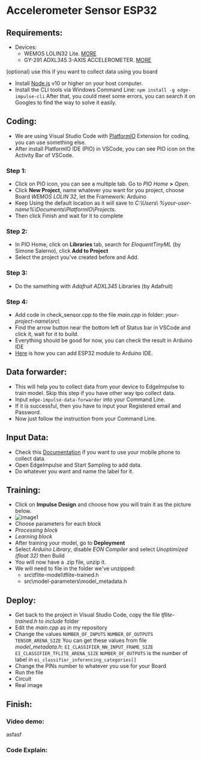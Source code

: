 # Accelerometer Sensor ESP32
## Requirements:
- Devices:
    - WEMOS LOLIN32 Lite. [MORE](https://diyprojects.io/deal-wemos-lolin32-lite-compact)
    - GY-291 ADXL345 3-AXIS ACCELEROMETER. [MORE](https://opencircuit.shop/Product/ADXL345-3-axis-Accelerometer-GY-291)

(optional) use this if you want to collect data using you board
- Install [Node.js](https://nodejs.org/) v10 or higher on your host computer.
- Install the CLI tools via Windows Command Line:
```npm install -g edge-impulse-cli```
After that, you could meet some errors, you can search it on Googles to find the way to solve it easily.
## Coding:
- We are using Visual Studio Code with [PlatformIO](https://platformio.org) Extension for coding, you can use something else.
- After install PlatformIO IDE (PIO) in VSCode, you can see PIO icon on the Activity Bar of VSCode.
### Step 1:
- Click on PIO icon, you can see a multiple tab. Go to *PIO Home* **>** *Open*.
- Click **New Project**, name whatever you want for you project, choose Board *WEMOS LOLIN 32*, let the Framework: Arduino
- Keep Using the default location as it will save to *C:\Users\\ %your-user-name%\Documents\PlatformIO\Projects*.
- Then click Finish and wait for it to complete
### Step 2:
- In PIO Home, click on **Libraries** tab, search for *EloquentTinyML* (by Simone Salerno), click **Add to Project**
- Select the project you've created before and Add.
### Step 3:
- Do the samething with *Adafruit ADXL345* Libraries (by Adafruit)
### Step 4:
- Add code in check_sensor.cpp to the file *main.cpp* in folder: *your-project-name\\src\\* 
- Find the arrow button near the bottom left of Status bar in VSCode and click it, wait for it to build.
- Everything should be good for now, you can check the result in Arduino IDE
- [Here](https://randomnerdtutorials.com/installing-the-esp32-board-in-arduino-ide-windows-instructions/) is how you can add ESP32 module to Arduino IDE.

## Data forwarder:
- This will help you to collect data from your device to EdgeImpulse to train model. Skip this step if you have other way tpo collect data.
- Input ```edge-impulse-data-forwarder``` into your Command Line.
- If it is successful, then you have to input your Registered email and Password.
- Now just follow the instruction from your Command Line.

## Input Data:
- Check this [Documentation](https://docs.edgeimpulse.com/docs/using-your-mobile-phone) if you want to use your mobile phone to collect data.
- Open EdgeImpulse and Start Sampling to add data.
- Do whatever you want and name the label for it.

## Training:
- Click on **Impulse Design** and choose how you will train it as the picture below.
- ![image1](https://github.com/c0ldf1recsgo/accelerometer-sensor-esp32/blob/main/Images/image1.png)
- Choose parameters for each block
- *Processing block*
- *Learning block*
- After training your model, go to **Deployment**
- Select *Arduino Library*, disable *EON Compiler* and select *Unoptimized (float 32)* then Build
- You will now have a .zip file, unzip it.
- We will need to file in the folder we've unzipped:
    - src\tflite-model\tflite-trained.h
    - src\model-parameters\model_metadata.h

## Deploy:
- Get back to the project in Visual Studio Code, copy the file *tflite-trained.h* to *include* folder
- Edit the *main.cpp* as in my repository
- Change the values
```NUMBER_OF_INPUTS```
```NUMBER_OF_OUTPUTS```
```TENSOR_ARENA_SIZE```
You can get these values from file *model_metadata.h*:
```EI_CLASSIFIER_NN_INPUT_FRAME_SIZE  ```
```EI_CLASSIFIER_TFLITE_ARENA_SIZE```
```NUMBER_OF_OUTPUTS``` is the number of label in ```ei_classifier_inferencing_categories[]```
- Change the PINs number to whatever you use for your Board
- Run the file
- Circuit
- Real image
## Finish:
### Video demo:
asfasf
### Code Explain:
